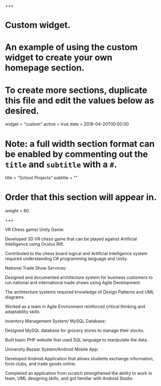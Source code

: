 +++
# Custom widget.
# An example of using the custom widget to create your own homepage section.
# To create more sections, duplicate this file and edit the values below as desired.
widget = "custom"
active = true
date = 2016-04-20T00:00:00

# Note: a full width section format can be enabled by commenting out the `title` and `subtitle` with a `#`.
title = "School Projects"
subtitle = ""

# Order that this section will appear in.
weight = 60

+++

VR Chess game/ Unity Game:

   Developed 3D VR chess game that can be played against Artificial Intelligence using Oculus Rift.

   Contributed to the chess board logical and Artificial Intelligence system required understanding C# programming language and Unity.


National Trade Show Services:

   Designed and documented architecture system for business customers to run national and international trade shows using Agile Development.

   The architecture systems required knowledge of Design Patterns and UML diagrams.

   Worked as a team in Agile Environment reinforced critical thinking and adaptability skills.


Inventory Management System/ MySQL Database:

   Designed MySQL database for grocery stores to manage their stocks.

   Built basic PHP website that used SQL language to manipulate the data.


University Bazaar System/Android Mobile App:

   Developed Android Application that allows students exchange information, form clubs, and trade goods online.

   Completed an application from scratch strengthened the ability to work in team, UML designing skills, and got familiar with Android Studio.
   
